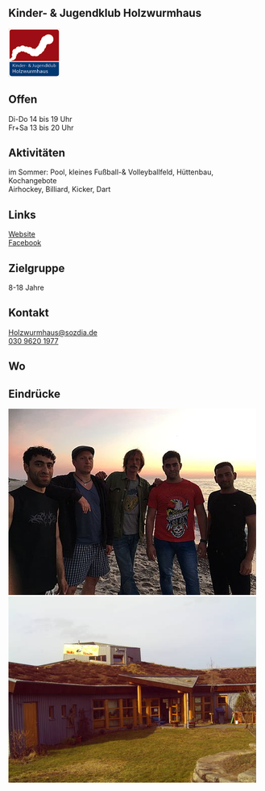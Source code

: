 ## Kinder- & Jugendklub Holzwurmhaus
<img id="topmedia" src="images/Logos/holzwurmhaus.png" />

## Offen
Di-Do 14 bis 19 Uhr<br>
Fr+Sa 13 bis 20 Uhr

## Aktivitäten
<p id="activities">
im Sommer: Pool, kleines Fußball-& Volleyballfeld, Hüttenbau, Kochangebote<br>
Airhockey, Billiard, Kicker, Dart
</p>

## Links
<a class="external_link" href="http://www.sozdia.de/Wir-ueber-uns.1751.0.html">Website</a><br>
<a class="external_link" href="https://www.facebook.com/j.mann.lindner">Facebook</a>

## Zielgruppe
8-18 Jahre

## Kontakt
[Holzwurmhaus@sozdia.de](mailto:mikado@kietzfuerkids.deHolzwurmhaus@sozdia.de)<br>
<a href="tel:+493096201977">030 9620 1977</a>

## Wo
<div id="gmap"></div>
<script>window.onload = showMap('Holzwurmhaus Falkenberg, Berlin', 0, 'gmap_mini', 'Falkenberger Chaussee 141, 13059 Berlin')</script>

## Eindrücke
<div class="mediacontainer">
  <img src="images/Holzwurmhaus/2.jpg" />
  <img src="images/Holzwurmhaus/1.jpg" />
</div>

